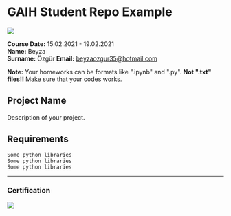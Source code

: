 # GAIH Student Repo Example
![](img/logo.png)

**Course Date:** 15.02.2021 - 19.02.2021  
**Name:** Beyza  
**Surname:** Özgür
**Email:** beyzaozgur35@hotmail.com  

**Note:** Your homeworks can be formats like ".ipynb" and ".py". **Not ".txt" files!!** Make sure that your codes works.  

## Project Name
Description of your project.

## Requirements
```
Some python libraries
Some python libraries
Some python libraries
```
---

### Certification
![](img/certificate_ex.png)

